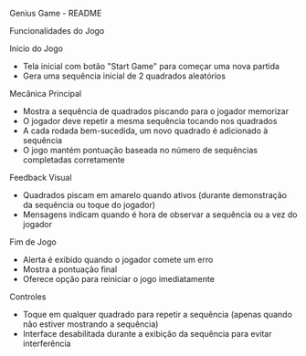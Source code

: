 Genius Game - README

Funcionalidades do Jogo

Início do Jogo
- Tela inicial com botão "Start Game" para começar uma nova partida
- Gera uma sequência inicial de 2 quadrados aleatórios

Mecânica Principal
- Mostra a sequência de quadrados piscando para o jogador memorizar
- O jogador deve repetir a mesma sequência tocando nos quadrados
- A cada rodada bem-sucedida, um novo quadrado é adicionado à sequência
- O jogo mantém pontuação baseada no número de sequências completadas corretamente

Feedback Visual
- Quadrados piscam em amarelo quando ativos (durante demonstração da sequência ou toque do jogador)
- Mensagens indicam quando é hora de observar a sequência ou a vez do jogador

Fim de Jogo
- Alerta é exibido quando o jogador comete um erro
- Mostra a pontuação final
- Oferece opção para reiniciar o jogo imediatamente

Controles
- Toque em qualquer quadrado para repetir a sequência (apenas quando não estiver mostrando a sequência)
- Interface desabilitada durante a exibição da sequência para evitar interferência
